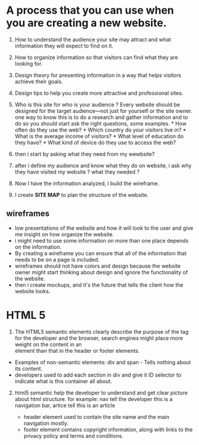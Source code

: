 

# A process that you can use when you are creating a new website.
  
  1. How to understand the audience your site may attract and what information they will expect to find on it.
  2. How to organize information so that visitors can find what they are looking for.
  3. Design theory for presenting information in a way that helps visitors achieve their goals.
  4. Design tips to help you create more attractive and professional sites.
  
 1. Who is this site for who is your audience ?
   Every website should be designed for the target audience—not just for yourself or the site owner. 
   one way to know this is to do a research and gather information and to do so you should start ask the right questions, some examples.
         * How often do they use the web?
         * Which country do your visitors live in?
         * What is the average income of visitors?
         * What level of education do they have?
         * What kind of device do they use to access the web?
         
   2. then i start by asking what they need from my wewbsite?
   3. after i define my audience and know what they do on website,
   i ask why they have visited my website ? what they needed ?
   3. Now I have the information analyzed, i build the wireframe.
   4. I create **SITE MAP** to plan the structure of the website.
   
## wireframes
   * low presentations of the website and how it will look to the user and give me insight on how organize the website.
   * i might need to use some information on more than one place depends on the information.
   * By creating a wireframe you can ensure that all of the information that needs to be on a page is included.
   * wireframes should not have colors and design because the website owner might start thinking about
   design and ignore the functionality of the website.
   * then i create mockups, and it's the future that tells the client how the website looks.


# HTML 5
   1. The HTML5 semantic elements clearly describe the purpose of the tag for the developer and the browser, search
     engines might place more weight on the content in an <article> element than that in the header or footer elements.
   
   * Examples of non-semantic elements: div and span - Tells nothing about its content.
   * developers used to add each section in div and give it ID selector to indicate what is this container all about.   

   2. html5 semantic help the developer to understand and get clear picture about html structure.
       for example: nav tell the developer this is a navigation bar, artice tell this is an article
       
       * header element used to contain the site name and the main navigation mostly.
       * footer element contains copyright information, along with links to the privacy policy and terms and conditions.
       
   
